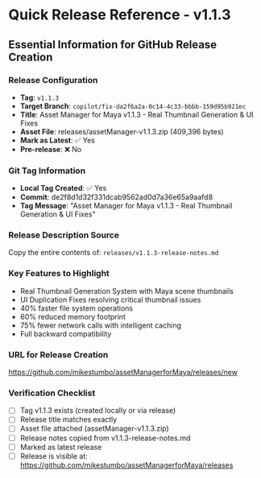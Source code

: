 # Quick Release Reference - v1.1.3

## Essential Information for GitHub Release Creation

### Release Configuration
- **Tag**: `v1.1.3`
- **Target Branch**: `copilot/fix-da2f6a2a-0c14-4c33-bbbb-159d95b921ec` 
- **Title**: Asset Manager for Maya v1.1.3 - Real Thumbnail Generation & UI Fixes
- **Asset File**: releases/assetManager-v1.1.3.zip (409,396 bytes)
- **Mark as Latest**: ✅ Yes
- **Pre-release**: ❌ No

### Git Tag Information  
- **Local Tag Created**: ✅ Yes
- **Commit**: de2f8d1d32f331dcab9562ad0d7a36e65a9aafd8
- **Tag Message**: "Asset Manager for Maya v1.1.3 - Real Thumbnail Generation & UI Fixes"

### Release Description Source
Copy the entire contents of: `releases/v1.1.3-release-notes.md`

### Key Features to Highlight
- Real Thumbnail Generation System with Maya scene thumbnails
- UI Duplication Fixes resolving critical thumbnail issues
- 40% faster file system operations  
- 60% reduced memory footprint
- 75% fewer network calls with intelligent caching
- Full backward compatibility

### URL for Release Creation
https://github.com/mikestumbo/assetManagerforMaya/releases/new

### Verification Checklist
- [ ] Tag v1.1.3 exists (created locally or via release)
- [ ] Release title matches exactly
- [ ] Asset file attached (assetManager-v1.1.3.zip)
- [ ] Release notes copied from v1.1.3-release-notes.md
- [ ] Marked as latest release
- [ ] Release is visible at: https://github.com/mikestumbo/assetManagerforMaya/releases